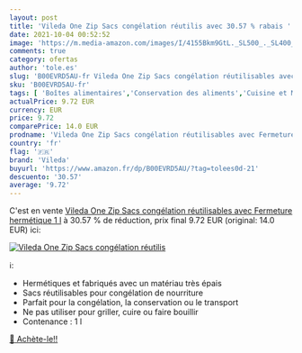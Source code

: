 ```yaml
---
layout: post
title: 'Vileda One Zip Sacs congélation réutilis avec 30.57 % rabais '
date: 2021-10-04 00:52:52
image: 'https://m.media-amazon.com/images/I/4155Bkm9GtL._SL500_._SL400_.jpg'
comments: true
category: ofertas
author: 'tole.es'
slug: 'B00EVRD5AU-fr Vileda One Zip Sacs congélation réutilisables avec...'
sku: 'B00EVRD5AU-fr'
tags: [ 'Boîtes alimentaires','Conservation des aliments','Cuisine et Maison','Rangement et organisation','Rangement et organisation de cuisine','Sacs alimentaires et pour sandwichs','vileda', ]
actualPrice: 9.72 EUR
currency: EUR
price: 9.72
comparePrice: 14.0 EUR
prodname: 'Vileda One Zip Sacs congélation réutilisables avec Fermeture hermétique 1 l'
country: 'fr'
flag: '🇫🇷'
brand: 'Vileda'
buyurl: 'https://www.amazon.fr/dp/B00EVRD5AU/?tag=tolees0d-21'
descuento: '30.57'
average: '9.72'
---
```


C'est en vente [Vileda One Zip Sacs congélation réutilisables avec Fermeture hermétique 1 l](https://www.amazon.fr/dp/B00EVRD5AU/?tag=tolees0d-21)  à  30.57 % de réduction, prix final  9.72 EUR (original: 14.0 EUR) ici:

[![Vileda One Zip Sacs congélation réutilis](https://m.media-amazon.com/images/I/4155Bkm9GtL._SL500_._SL400_.jpg)](https://www.amazon.fr/dp/B00EVRD5AU/?tag=tolees0d-21)

ℹ️:

- Hermétiques et fabriqués avec un matériau très épais
- Sacs réutilisables pour congélation de nourriture
- Parfait pour la congélation, la conservation ou le transport
- Ne pas utiliser pour griller, cuire ou faire bouillir
- Contenance : 1 l

[🛒 Achète-le!!](https://www.amazon.fr/dp/B00EVRD5AU/?tag=tolees0d-21)
